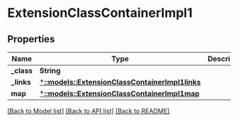 # ExtensionClassContainerImpl1

## Properties
Name | Type | Description | Notes
------------ | ------------- | ------------- | -------------
**_class** | **String** |  | [optional] 
**_links** | [***::models::ExtensionClassContainerImpl1links**](ExtensionClassContainerImpl1links.md) |  | [optional] 
**map** | [***::models::ExtensionClassContainerImpl1map**](ExtensionClassContainerImpl1map.md) |  | [optional] 

[[Back to Model list]](../README.md#documentation-for-models) [[Back to API list]](../README.md#documentation-for-api-endpoints) [[Back to README]](../README.md)


